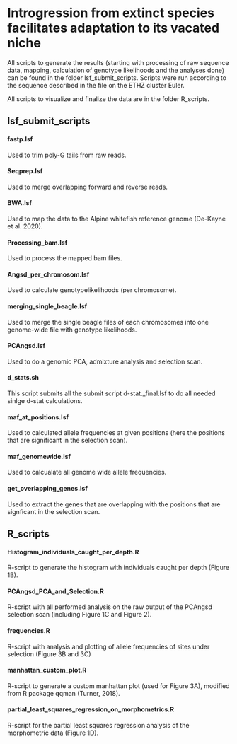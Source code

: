 # Introgression from extinct species facilitates adaptation to its vacated niche


All scripts to generate the results (starting with processing of raw sequence data, mapping, calculation of genotype likelihoods and the analyses done) can be found in the folder lsf_submit_scripts. Scripts were run according to the sequence described in the file on the ETHZ cluster Euler.

All scripts to visualize and finalize the data are in the folder R_scripts.


## lsf_submit_scripts


#### fastp.lsf
Used to trim poly-G tails from raw reads.


#### Seqprep.lsf
Used to merge overlapping forward and reverse reads.


#### BWA.lsf
Used to map the data to the Alpine whitefish reference genome (De-Kayne et al. 2020).


#### Processing_bam.lsf
Used to process the mapped bam files.


#### Angsd_per_chromosom.lsf
Used to calculate genotypelikelihoods (per chromosome).


#### merging_single_beagle.lsf
Used to merge the single beagle files of each chromosomes into one genome-wide file with genotype likelihoods.


#### PCAngsd.lsf
Used to do a genomic PCA, admixture analysis and selection scan.


#### d_stats.sh
This script submits all the submit script d-stat._final.lsf to do all needed sinlge d-stat calculations.


#### maf_at_positions.lsf
Used to calculated allele frequencies at given positions (here the positions that are significant in the selection scan).


#### maf_genomewide.lsf
Used to calcualate all genome wide allele frequencies.


#### get_overlapping_genes.lsf
Used to extract the genes that are overlapping with the positions that are signficant in the selection scan.



 ## R_scripts
 
 
 #### Histogram_individuals_caught_per_depth.R
 R-script to generate the histogram with individuals caught per depth (Figure 1B).
 
 
 #### PCAngsd_PCA_and_Selection.R
 R-script with all performed analysis on the raw output of the PCAngsd selection scan (including Figure 1C and Figure 2).
 
 
 #### frequencies.R
 R-script with analysis and plotting of allele frequencies of sites under selection (Figure 3B and 3C)
 

#### manhattan_custom_plot.R
R-script to generate a custom manhattan plot (used for Figure 3A), modified from R package qqman (Turner, 2018).


#### partial_least_squares_regression_on_morphometrics.R
R-script for the partial least squares regression analysis of the morphometric data (Figure 1D).
